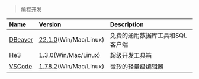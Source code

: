 > 编程开发

| Name      | Version                               | Description                     |
| :-------- | :------------------------------------ | :------------------------------ |
| [DBeaver] | [22.1.0][DBeaver-Down](Win/Mac/Linux) | 免费的通用数据库工具和SQL客户端 |
| [He3]     | [1.3.0][He3-Down](Win/Mac/Linux)      | 超级开发工具箱                  |
| [VSCode]  | [1.78.2][VSCode-Down](Win/Mac/Linux)  | 微软的轻量级编辑器              |

[DBeaver]: https://dbeaver.io/ '跳转主页'
[DBeaver-Down]: https://github.com/dbeaver/dbeaver/releases '跳转下载页'
[He3]: https://he3.app/ '跳转主页'
[He3-Down]: https://he3.app/ '跳转下载页'
[VSCode]: https://code.visualstudio.com/ '跳转主页'
[VSCode-Down]: https://code.visualstudio.com/Download '跳转下载页'
